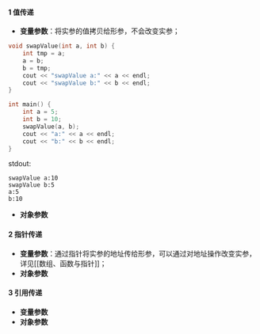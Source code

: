 #### 1 值传递
- **变量参数**：将实参的值拷贝给形参，不会改变实参；
```cpp
void swapValue(int a, int b) {
    int tmp = a;
    a = b;
    b = tmp;
    cout << "swapValue a:" << a << endl;
    cout << "swapValue b:" << b << endl;
}

int main() {
    int a = 5;
    int b = 10;
    swapValue(a, b);
    cout << "a:" << a << endl;
    cout << "b:" << b << endl;
}
```
stdout:
```
swapValue a:10
swapValue b:5
a:5
b:10
```

- **对象参数**

#### 2 指针传递
- **变量参数**：通过指针将实参的地址传给形参，可以通过对地址操作改变实参，详见[[数组、函数与指针]]；
- **对象参数**

#### 3 引用传递
- **变量参数**
- **对象参数**
